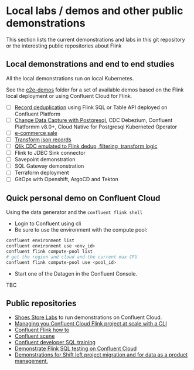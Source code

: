 # Local labs / demos and other public demonstrations

This section lists the current demonstrations and labs in this git repository or the interesting public repositories about Flink

## Local demonstrations and end to end studies

All the local demonstrations run on local Kubernetes.

See the [e2e-demos](https://github.com/jbcodeforce/flink-studies/tree/master/e2e-demos) folder for a set of available demos based on the Flink local deployment or using Confluent Cloud for Flink.

* [ ] [Record deduplication](https://github.com/jbcodeforce/flink-studies/tree/master/e2e-demos/dedup-demo) using Flink SQL or Table API deployed on Confluent Platform
* [ ] [Change Data Capture with Postgresql](https://github.com/jbcodeforce/flink-studies/tree/master/e2e-demos/cdc-demo), CDC Debezium, Confluent Platformm v8.0+, Cloud Native for Postgresql Kuberneted Operator
* [ ] [e-commerce sale](https://github.com/jbcodeforce/flink-studies/tree/master/e2e-demos/e-com-sale)
* [ ] [Transform json records](https://github.com/jbcodeforce/flink-studies/tree/master/e2e-demos/json-transformation)
* [ ] [Qlik CDC emulated to Flink dedup, filtering, transform logic](https://github.com/jbcodeforce/flink-studies/tree/master/e2e-demos/cdc-dedup-transform)
* [ ] Flink to JDBC Sink connector
* [ ] Savepoint demonstration
* [ ] SQL Gateway demonstration
* [ ] Terraform deployment
* [ ] GitOps with Openshift, ArgoCD and Tekton

## Quick personal demo on Confluent Cloud

Using the data generator and the `confluent flink shell`

* Login to Confluent using cli
* Be sure to use the environment with the compute pool: 

```sh
confluent environment list
confluent environment use <env_id>
confluent flink compute-pool list
# get the region and cloud and the current max CFU
confluent flink compute-pool use <pool_id>
```

* Start one of the Datagen in the Confluent Console. 

TBC

## Public repositories

* [Shoes Store Labs](https://github.com/jbcodeforce/shoe-store)  to run demonstrations on Confluent Cloud. 
* [Managing you Confluent Cloud Flink project at scale with a CLI](https://github.com/jbcodeforce/shift_left_utils)
* [Confluent Flink how to](https://docs.confluent.io/cloud/current/flink/reference/sql-examples.html#)
* [Confluent scene](https://github.com/confluentinc/demo-scene)
* [Confluent developer SQL training](https://developer.confluent.io/courses/flink-sql/overview/)
* [Demonstrate Flink SQL testing on Confluent Cloud](https://jbcodeforce.github.io/shift_left_utils/coding/test_harness/#usage-and-recipe)
* [Demonstrations for Shift left project migration and for data as a product management.](https://github.com/jbcodeforce/flink_project_demos)

